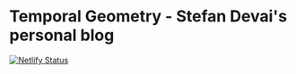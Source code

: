 # Temporal Geometry - Stefan Devai's personal blog

[![Netlify Status](https://api.netlify.com/api/v1/badges/1deda3a8-96db-4a73-83b3-82104686e454/deploy-status)](https://app.netlify.com/sites/infallible-stonebraker-24ec70/deploys)
